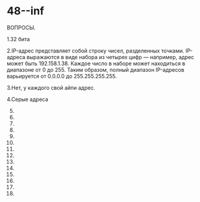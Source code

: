 # 48--inf

ВОПРОСЫ.

1.32 бита

2.IP-адрес представляет собой строку чисел, разделенных точками. IP-адреса выражаются в виде набора из четырех цифр — например, адрес может быть 192.158.1.38. Каждое число в наборе может находиться в диапазоне от 0 до 255. Таким образом, полный диапазон IP-адресов варьируется от 0.0.0.0 до 255.255.255.255.

3.Нет, у каждого свой айпи адрес.

4.Серые адреса

5.

6.

7.

8.

9.

10.

11.

12.

13.

14.

15.

16.

17.

18.
